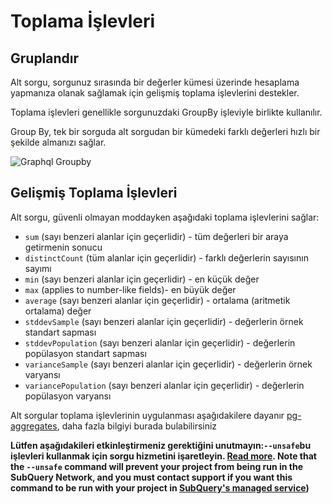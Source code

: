 # Toplama İşlevleri

## Gruplandır

Alt sorgu, sorgunuz sırasında bir değerler kümesi üzerinde hesaplama yapmanıza olanak sağlamak için gelişmiş toplama işlevlerini destekler.

Toplama işlevleri genellikle sorgunuzdaki GroupBy işleviyle birlikte kullanılır.

Group By, tek bir sorguda alt sorgudan bir kümedeki farklı değerleri hızlı bir şekilde almanızı sağlar.

![Graphql Groupby](/assets/img/graphql_aggregation.png)

## Gelişmiş Toplama İşlevleri

Alt sorgu, güvenli olmayan moddayken aşağıdaki toplama işlevlerini sağlar:

- `sum` (sayı benzeri alanlar için geçerlidir) - tüm değerleri bir araya getirmenin sonucu
- `distinctCount` (tüm alanlar için geçerlidir) - farklı değerlerin sayısının sayımı
- `min` (sayı benzeri alanlar için geçerlidir) - en küçük değer
- `max` (applies to number-like fields)- en büyük değer
- `average` (sayı benzeri alanlar için geçerlidir) - ortalama (aritmetik ortalama) değer
- `stddevSample` (sayı benzeri alanlar için geçerlidir) - değerlerin örnek standart sapması
- `stddevPopulation` (sayı benzeri alanlar için geçerlidir) - değerlerin popülasyon standart sapması
- `varianceSample` (sayı benzeri alanlar için geçerlidir) - değerlerin örnek varyansı
- `variancePopulation` (sayı benzeri alanlar için geçerlidir) - değerlerin popülasyon varyansı

Alt sorgular toplama işlevlerinin uygulanması aşağıdakilere dayanır [pg-aggregates](https://github.com/graphile/pg-aggregates), daha fazla bilgiyi burada bulabilirsiniz

**Lütfen aşağıdakileri etkinleştirmeniz gerektiğini unutmayın:`--unsafe`bu işlevleri kullanmak için sorgu hizmetini işaretleyin. [Read more](./references.md#unsafe-2). Note that the `--unsafe` command will prevent your project from being run in the SubQuery Network, and you must contact support if you want this command to be run with your project in [SubQuery's managed service](https://project.subquery.network))**
